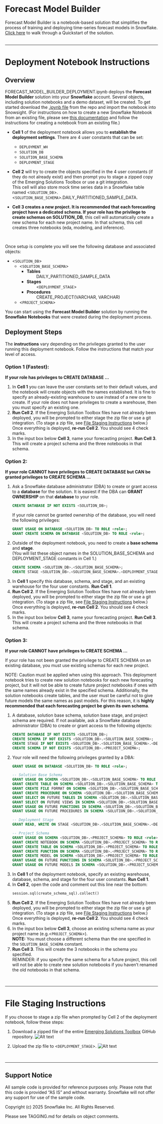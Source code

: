 # Forecast Model Builder

Forecast Model Builder is a notebook-based solution that simplifies the process of training and deploying time-series forecast models in Snowflake. <br>
[Click here](https://quickstarts.snowflake.com/guide/building_scalable_time_series_forecasting_models_on_snowflake/index.html#0) to walk through a Quickstart of the solution.
<br>
<br>


-----------------------------------------------

# Deployment Notebook Instructions

## Overview

FORECAST_MODEL_BUILDER_DEPLOYMENT.ipynb deploys the **Forecast Model Builder** solution into your **Snowflake** account. Several objects, including solution notebooks and a demo dataset, will be created. To get started download the [.ipynb file](https://github.com/Snowflake-Labs/emerging-solutions-toolbox/blob/main/framework-forecast-model-builder/FORECAST_MODEL_BUILDER_DEPLOYMENT.ipynb) from the repo and import the notebook into Snowsight. (For instructions on how to create a new Snowflake Notebook from an existing file, please see [this documentation](https://docs.snowflake.com/en/user-guide/ui-snowsight/notebooks-create#create-a-new-notebook) and follow the instructions for creating a notebook from an existing file.)

- **Cell 1** of the deployment notebook allows you to **establish the deployment settings**.  There are 4 user constants that can be set:
  - `DEPLOYMENT_WH`
  - `SOLUTION_DB`
  - `SOLUTION_BASE_SCHEMA`
  - `DEPLOYMENT_STAGE` <br>

- **Cell 2** will try to create the objects specified in the 4 user constants (if they do not already exist) and then prompt you to stage a zipped copy of the Emerging Solutions Toolbox or use a git integration.<br>
This cell will also store mock time series data in a Snowflake table named \<`SOLUTION_DB`\>.\<`SOLUTION_BASE_SCHEMA`\>.DAILY_PARTITIONED_SAMPLE_DATA.<br>

- **Cell 3 creates a new project. It is recommended that each forecasting project have a dedicated schema. If your role has the privilege to create schemas on SOLUTION_DB**, this cell will automatically create a new schema for each new project name. In that schema, this cell creates three notebooks (eda, modeling, and inference). <br>
<br>

Once setup is complete you will see the following database and associated objects:

- <`SOLUTION_DB`>
   - <`SOLUTION_BASE_SCHEMA`>
      - **Tables** <br>
         &nbsp;&nbsp;&nbsp;&nbsp;&nbsp;&nbsp;&nbsp;&nbsp;DAILY_PARTITIONED_SAMPLE_DATA
      - **Stages** <br>
         &nbsp;&nbsp;&nbsp;&nbsp;&nbsp;&nbsp;&nbsp;&nbsp;<`DEPLOYMENT_STAGE`>
      - **Procedures** <br>
         &nbsp;&nbsp;&nbsp;&nbsp;&nbsp;&nbsp;&nbsp;&nbsp;CREATE_PROJECT(VARCHAR, VARCHAR)
   - <`PROJECT_SCHEMA`>

You can start using the **Forecast Model Builder** solution by running the **Snowflake Notebooks** that were created during the deployment process.

## Deployment Steps

The **instructions** vary depending on the privileges granted to the user running this deployment notebook. Follow the instructions that match your level of access.

### Option 1 (Fastest):
**If your role has privileges to CREATE DATABASE …**
1. In **Cell 1** you can leave the user constants set to their default values, and the notebook will create objects with the names established. It is fine to specify an already-existing warehouse to use instead of a new one to create. If your role does not have privileges to create a warehouse, then you must specify an existing one.
2. **Run Cell 2**. If the Emerging Solution Toolbox files have not already been deployed, you will be prompted to either stage the zip file or use a git integration. (To stage a zip file, see [File Staging Instructions](#file-staging-instructions) below.) Once everything is deployed, **re-run Cell 2**. You should see 4 check marks.
3. In the input box below **Cell 3**, name your forecasting project. **Run Cell 3**. This will create a project schema and the three notebooks in that schema.


### Option 2:
**If your role CANNOT have privileges to CREATE DATABASE but CAN be granted privileges to CREATE SCHEMA …**
1. Ask a Snowflake database administrator (DBA) to create or grant access to a **database** for the solution. It is easiest if the DBA can **GRANT OWNERSHIP** on that **database** to your role.
   ```sql
   CREATE DATABASE IF NOT EXISTS <SOLUTION_DB>;
   ```
   If your role cannot be granted ownership of the database, you will need the following privileges:
   ```sql
   GRANT USAGE ON DATABASE <SOLUTION_DB> TO ROLE <role>;
   GRANT CREATE SCHEMA ON DATABASE <SOLUTION_DB> TO ROLE <role>;
   ```
2. Outside of the deployment notebook, you need to create a **base schema** and **stage**. <br>
(You will list these object names in the SOLUTION_BASE_SCHEMA and DEPLOYMENT_STAGE constants in Cell 1.)
   ```sql
   CREATE SCHEMA <SOLUTION_DB>.<SOLUTION_BASE_SCHEMA>;
   CREATE STAGE <SOLUTION_DB>.<SOLUTION_BASE_SCHEMA>.<DEPLOYMENT_STAGE>;
   ```
3. In **Cell 1** specify this database, schema, and stage, and an existing warehouse for the four user constants. **Run Cell 1**.
4. **Run Cell 2**. If the Emerging Solution Toolbox files have not already been deployed, you will be prompted to either stage the zip file or use a git integration. (To stage a zip file, see [File Staging Instructions](#file-staging-instructions) below.) Once everything is deployed, **re-run Cell 2**. You should see 4 check marks.
5. In the input box below **Cell 3**, name your forecasting project. **Run Cell 3**. This will create a project schema and the three notebooks in that schema.

### Option 3:
**If your role CANNOT have privileges to CREATE SCHEMA …**

If your role has not been granted the privilege to CREATE SCHEMA on an existing database, you must use existing schemas for each new project.

NOTE: Caution must be applied when using this approach. This deployment notebook tries to create new solution notebooks for each new forecasting project, but it will not be able to create future project notebooks if ones with the same names already exist in the specified schema. Additionally, the solution notebooks create tables, and the user must be careful not to give future models the same names as past models. For this reason, it is **highly recommended that each forecasting project be given its own schema**.

1. A database, solution base schema, solution base stage, and project schema are required. If not available, ask a Snowflake database administrator (DBA) to create or grant access to the following objects:
   ```sql
   CREATE DATABASE IF NOT EXISTS <SOLUTION_DB>;
   CREATE SCHEMA IF NOT EXISTS <SOLUTION_DB>.<SOLUTION_BASE_SCHEMA>;
   CREATE STAGE IF NOT EXISTS <SOLUTION_DB>.<SOLUTION_BASE_SCHEMA>.<DEPLOYMENT_STAGE>;
   CREATE SCHEMA IF NOT EXISTS <SOLUTION_DB>.<PROJECT_SCHEMA>;
   ```
2. Your role will need the following privileges granted by a DBA:
   ```sql
   GRANT USAGE ON DATABASE <SOLUTION_DB> TO ROLE <role>;

   -- Solution Base Schema
   GRANT USAGE ON SCHEMA <SOLUTION_DB>.<SOLUTION_BASE_SCHEMA> TO ROLE <role>;
   GRANT CREATE TABLE ON SCHEMA <SOLUTION_DB>.<SOLUTION_BASE_SCHEMA> TO ROLE <role>;
   GRANT CREATE FILE FORMAT ON SCHEMA <SOLUTION_DB>.<SOLUTION_BASE_SCHEMA> TO ROLE <role>;
   GRANT CREATE PROCEDURE ON SCHEMA <SOLUTION_DB>.<SOLUTION_BASE_SCHEMA> TO ROLE <role>;
   GRANT SELECT ON FUTURE TABLES IN SCHEMA <SOLUTION_DB>.<SOLUTION_BASE_SCHEMA> TO ROLE <role>;
   GRANT SELECT ON FUTURE VIEWS IN SCHEMA <SOLUTION_DB>.<SOLUTION_BASE_SCHEMA> TO ROLE <role>;
   GRANT USAGE ON FUTURE FUNCTIONS IN SCHEMA <SOLUTION_DB>.<SOLUTION_BASE_SCHEMA> TO ROLE <role>;
   GRANT USAGE ON FUTURE PROCEDURES IN SCHEMA <SOLUTION_DB>.<SOLUTION_BASE_SCHEMA> TO ROLE <role>;

   -- Deployment Stage
   GRANT READ, WRITE ON STAGE <SOLUTION_DB>.<SOLUTION_BASE_SCHEMA>.<DEPLOYMENT_STAGE> TO ROLE <role>;

   -- Project Schema
   GRANT USAGE ON SCHEMA <SOLUTION_DB>.<PROJECT_SCHEMA> TO ROLE <role>;
   GRANT CREATE NOTEBOOK ON SCHEMA <SOLUTION_DB>.<PROJECT_SCHEMA> TO ROLE <role>;
   GRANT CREATE TABLE ON SCHEMA <SOLUTION_DB>.<PROJECT_SCHEMA> TO ROLE <role>;
   GRANT CREATE FUNCTION ON SCHEMA <SOLUTION_DB>.<PROJECT_SCHEMA> TO ROLE <role>;
   GRANT CREATE MODEL ON SCHEMA <SOLUTION_DB>.<PROJECT_SCHEMA> TO ROLE <role>;
   GRANT USAGE ON FUTURE FUNCTIONS IN SCHEMA <SOLUTION_DB>.<PROJECT_SCHEMA> TO ROLE <role>;
   GRANT USAGE ON FUTURE MODELS IN SCHEMA <SOLUTION_DB>.<PROJECT_SCHEMA> TO ROLE <role>;
   ```
3. In **Cell 1** of the deployment notebook, specify an existing warehouse, database, schema, and stage for the four user constants. **Run Cell 1**.
4. In **Cell 2**, open the code and comment out this line near the bottom:
   ```python
   session.sql(create_schema_sql).collect()
   ```
5. **Run Cell 2**. If the Emerging Solution Toolbox files have not already been deployed, you will be prompted to either stage the zip file or use a git integration. (To stage a zip file, see [File Staging Instructions](#file-staging-instructions) below.) Once everything is deployed, **re-run Cell 2**. You should see 4 check marks.
6. In the input box below **Cell 3**, choose an existing schema name as your project name (e.g.\<`PROJECT_SCHEMA`\>). <br>
**NOTE:** You must choose a different schema than the one specified in the `SOLUTION_BASE_SCHEMA` constant.
7. **Run Cell 3**. This will create the 3 notebooks in the schema you specified. <br>
REMINDER: if you specify the same schema for a future project, this cell will not be able to create new solution notebooks if you haven’t renamed the old notebooks in that schema.

<br>

-----------------------------------------------

# File Staging Instructions

If you choose to stage a zip file when prompted by Cell 2 of the deployment notebook, follow these steps:

1. Download a zipped file of the entire [Emerging Solutions Toolbox](https://github.com/Snowflake-Labs/emerging-solutions-toolbox) GitHub repository.
![Alt text](assets/screenshot_dowload_zip.png)

2. Upload the zip file to \<`DEPLOYMENT_STAGE`\>.
![Alt text](assets/screenshot_upload_zip.png)

<br>

-----------------------------------------------

## Support Notice
All sample code is provided for reference purposes only. Please note that this code is provided “AS IS” and without warranty.  Snowflake will not offer any support for use of the sample code.

Copyright (c) 2025 Snowflake Inc. All Rights Reserved.

Please see TAGGING.md for details on object comments.
